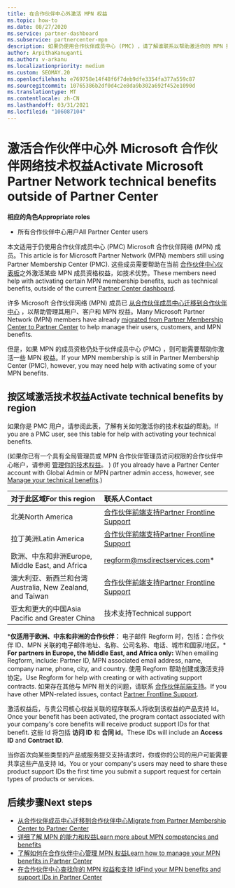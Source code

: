 ```yaml
---
title: 在合作伙伴中心外激活 MPN 权益
ms.topic: how-to
ms.date: 08/27/2020
ms.service: partner-dashboard
ms.subservice: partnercenter-mpn
description: 如果仍使用合作伙伴成员中心 (PMC) ，请了解谁联系以帮助激活你的 MPN 技术支持权益，并为你提供权益支持 Id。
author: ArpithaKanuganti
ms.author: v-arkanu
ms.localizationpriority: medium
ms.custom: SEOMAY.20
ms.openlocfilehash: e769758e14f48f6f7deb9dfe3354fa377a559c87
ms.sourcegitcommit: 10765386b2df0d4c2e8da9b302a692f452e1090d
ms.translationtype: MT
ms.contentlocale: zh-CN
ms.lasthandoff: 03/31/2021
ms.locfileid: "106087104"
---
```

# <a name="activate-microsoft-partner-network-technical-benefits-outside-of-partner-center"></a><span data-ttu-id="09f10-103">激活合作伙伴中心外 Microsoft 合作伙伴网络技术权益</span><span class="sxs-lookup"><span data-stu-id="09f10-103">Activate Microsoft Partner Network technical benefits outside of Partner Center</span></span>


<span data-ttu-id="09f10-104">**相应的角色**</span><span class="sxs-lookup"><span data-stu-id="09f10-104">**Appropriate roles**</span></span>

- <span data-ttu-id="09f10-105">所有合作伙伴中心用户</span><span class="sxs-lookup"><span data-stu-id="09f10-105">All Partner Center users</span></span>

<span data-ttu-id="09f10-106">本文适用于仍使用合作伙伴成员中心 (PMC) Microsoft 合作伙伴网络 (MPN) 成员。</span><span class="sxs-lookup"><span data-stu-id="09f10-106">This article is for Microsoft Partner Network (MPN) members still using Partner Membership Center (PMC).</span></span> <span data-ttu-id="09f10-107">这些成员需要帮助在当前 [合作伙伴中心仪表板](https://partner.microsoft.com/dashboard)之外激活某些 MPN 成员资格权益，如技术优势。</span><span class="sxs-lookup"><span data-stu-id="09f10-107">These members need help with activating certain MPN membership benefits, such as technical benefits, outside of the current [Partner Center dashboard](https://partner.microsoft.com/dashboard).</span></span>

<span data-ttu-id="09f10-108">许多 Microsoft 合作伙伴网络 (MPN) 成员已 [从合作伙伴成员中心迁移到合作伙伴中心](prepare-pmc-pc-migration.md) ，以帮助管理其用户、客户和 MPN 权益。</span><span class="sxs-lookup"><span data-stu-id="09f10-108">Many Microsoft Partner Network (MPN) members have already [migrated from Partner Membership Center to Partner Center](prepare-pmc-pc-migration.md) to help manage their users, customers, and MPN benefits.</span></span>

<span data-ttu-id="09f10-109">但是，如果 MPN 的成员资格仍处于伙伴成员中心 (PMC) ，则可能需要帮助你激活一些 MPN 权益。</span><span class="sxs-lookup"><span data-stu-id="09f10-109">If your MPN membership is still in Partner Membership Center (PMC), however, you may need help with activating some of your MPN benefits.</span></span>

## <a name="activate-technical-benefits-by-region"></a><span data-ttu-id="09f10-110">按区域激活技术权益</span><span class="sxs-lookup"><span data-stu-id="09f10-110">Activate technical benefits by region</span></span>

<span data-ttu-id="09f10-111">如果你是 PMC 用户，请参阅此表，了解有关如何激活你的技术权益的帮助。</span><span class="sxs-lookup"><span data-stu-id="09f10-111">If you are a PMC user, see this table for help with activating your technical benefits.</span></span>

<span data-ttu-id="09f10-112"> (如果你已有一个具有全局管理员或 MPN 合作伙伴管理员访问权限的合作伙伴中心帐户，请参阅 [管理你的技术权益](manage-your-partner-network-benefits.md#manage-technical-benefits)。 ) </span><span class="sxs-lookup"><span data-stu-id="09f10-112">(If you already have a Partner Center account with Global Admin or MPN partner admin access, however, see [Manage your technical benefits](manage-your-partner-network-benefits.md#manage-technical-benefits).)</span></span>

|<span data-ttu-id="09f10-113">对于此区域</span><span class="sxs-lookup"><span data-stu-id="09f10-113">For this region</span></span>  | <span data-ttu-id="09f10-114">联系人</span><span class="sxs-lookup"><span data-stu-id="09f10-114">Contact</span></span> |
|:--------|:------------|
|<span data-ttu-id="09f10-115">北美</span><span class="sxs-lookup"><span data-stu-id="09f10-115">North America</span></span>  | [<span data-ttu-id="09f10-116">合作伙伴前端支持</span><span class="sxs-lookup"><span data-stu-id="09f10-116">Partner Frontline Support</span></span>](https://partner.microsoft.com/support?issueid=300-0042)  |
|<span data-ttu-id="09f10-117">拉丁美洲</span><span class="sxs-lookup"><span data-stu-id="09f10-117">Latin America</span></span>  | [<span data-ttu-id="09f10-118">合作伙伴前端支持</span><span class="sxs-lookup"><span data-stu-id="09f10-118">Partner Frontline Support</span></span>](https://partner.microsoft.com/support?issueid=300-0042)  |
|<span data-ttu-id="09f10-119">欧洲、中东和非洲</span><span class="sxs-lookup"><span data-stu-id="09f10-119">Europe, Middle East, and Africa</span></span>  | [regform@msdirectservices.com](mailto:regform@msdirectservices.com)*  |
|<span data-ttu-id="09f10-120">澳大利亚、新西兰和台湾</span><span class="sxs-lookup"><span data-stu-id="09f10-120">Australia, New Zealand, and Taiwan</span></span>  | [<span data-ttu-id="09f10-121">合作伙伴前端支持</span><span class="sxs-lookup"><span data-stu-id="09f10-121">Partner Frontline Support</span></span>](https://partner.microsoft.com/support?issueid=300-0042)  |
|<span data-ttu-id="09f10-122">亚太和更大的中国</span><span class="sxs-lookup"><span data-stu-id="09f10-122">Asia Pacific and Greater China</span></span>  | <span data-ttu-id="09f10-123">技术支持</span><span class="sxs-lookup"><span data-stu-id="09f10-123">Technical support</span></span>  |

<span data-ttu-id="09f10-124">\***仅适用于欧洲、中东和非洲的合作伙伴：** 电子邮件 Regform 时，包括：合作伙伴 ID、MPN 关联的电子邮件地址、名称、公司名称、电话、城市和国家/地区。</span><span class="sxs-lookup"><span data-stu-id="09f10-124">\* **For partners in Europe, the Middle East, and Africa only:** When emailing Regform, include: Partner ID, MPN associated email address, name, company name, phone, city, and country.</span></span> <span data-ttu-id="09f10-125">使用 Regform 帮助创建或激活支持协定。</span><span class="sxs-lookup"><span data-stu-id="09f10-125">Use Regform for help with creating or with activating support contracts.</span></span> <span data-ttu-id="09f10-126">如果存在其他与 MPN 相关的问题，请联系 [合作伙伴前端支持](https://partner.microsoft.com/support?issueid=300-0042)。</span><span class="sxs-lookup"><span data-stu-id="09f10-126">If you have other MPN-related issues, contact [Partner Frontline Support](https://partner.microsoft.com/support?issueid=300-0042).</span></span>

<span data-ttu-id="09f10-127">激活权益后，与贵公司核心权益关联的程序联系人将收到该权益的产品支持 Id。</span><span class="sxs-lookup"><span data-stu-id="09f10-127">Once your benefit has been activated, the program contact associated with your company's core benefits will receive product support IDs for that benefit.</span></span> <span data-ttu-id="09f10-128">这些 Id 将包括 **访问 ID** 和 **合同 id**。</span><span class="sxs-lookup"><span data-stu-id="09f10-128">These IDs will include an **Access ID** and **Contract ID**.</span></span> 

<span data-ttu-id="09f10-129">当你首次向某些类型的产品或服务提交支持请求时，你或你的公司的用户可能需要共享这些产品支持 Id。</span><span class="sxs-lookup"><span data-stu-id="09f10-129">You or your company's users may need to share these product support IDs the first time you submit a support request for certain types of products or services.</span></span>

## <a name="next-steps"></a><span data-ttu-id="09f10-130">后续步骤</span><span class="sxs-lookup"><span data-stu-id="09f10-130">Next steps</span></span>

- [<span data-ttu-id="09f10-131">从合作伙伴成员中心迁移到合作伙伴中心</span><span class="sxs-lookup"><span data-stu-id="09f10-131">Migrate from Partner Membership Center to Partner Center</span></span>](prepare-pmc-pc-migration.md)
- [<span data-ttu-id="09f10-132">详细了解 MPN 的能力和权益</span><span class="sxs-lookup"><span data-stu-id="09f10-132">Learn more about MPN competencies and benefits</span></span>](learn-about-competencies.md)
- [<span data-ttu-id="09f10-133">了解如何在合作伙伴中心管理 MPN 权益</span><span class="sxs-lookup"><span data-stu-id="09f10-133">Learn how to manage your MPN benefits in Partner Center</span></span>](manage-your-partner-network-benefits.md)
- [<span data-ttu-id="09f10-134">在合作伙伴中心查找你的 MPN 权益和支持 Id</span><span class="sxs-lookup"><span data-stu-id="09f10-134">Find your MPN benefits and support IDs in Partner Center</span></span>](mpn-find-benefits.md)
